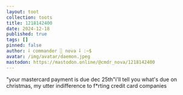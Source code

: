 ```yaml
---
layout: toot
collection: toots
title: 1218142400
date: 2024-12-18
published: true
tags: []
pinned: false
author: ⸸ commander ░ nova ⸸ :~$
avatar: /img/avatar/daemon.jpeg
mastodon: https://mastodon.online/@cmdr_nova/1218142400
---
```


"your mastercard payment is due dec 25th"i'll tell you what's due on christmas, my utter indifference to f*rting credit card companies
